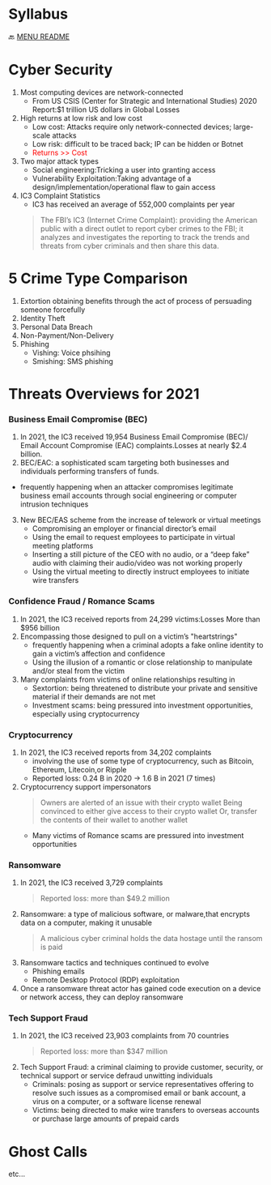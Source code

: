 Syllabus
===
🔙 [MENU README](../README.md)

# Cyber Security
1. Most computing devices are network-connected
   - From US CSIS (Center for Strategic and International Studies) 2020 Report:$1 trillion US dollars in Global Losses
2. High returns at low risk and low cost
   - Low cost: Attacks require only network-connected devices; large-scale attacks
   - Low risk: difficult to be traced back; IP can be hidden or Botnet
   - <font color="red">Returns >> Cost</font>
3. Two major attack types
   - Social engineering:Tricking a user into granting access
   - Vulnerability Exploitation:Taking advantage of a design/implementation/operational flaw to gain access
4. IC3 Complaint Statistics
   - IC3 has received an average of 552,000 complaints per year
    > The FBI’s IC3 (Internet Crime Complaint): providing the 
    American public with a direct outlet to report cyber crimes 
    to the FBI; it analyzes and investigates the reporting to 
    track the trends and threats from cyber criminals and then 
    share this data.


# 5 Crime Type Comparison
1. Extortion
   obtaining benefits through the act of process of persuading someone forcefully
2. Identity Theft
3. Personal Data Breach
4. Non-Payment/Non-Delivery
5. Phishing
   - Vishing: Voice phsihing
   - Smishing: SMS phishing


# Threats Overviews for 2021
### Business Email Compromise (BEC)
1. In 2021, the IC3 received 19,954 Business Email Compromise (BEC)/ Email 
Account Compromise (EAC) complaints.Losses at nearly $2.4 billion.
2. BEC/EAC: a sophisticated scam targeting both businesses and individuals performing transfers of funds.
  - frequently happening when an attacker compromises legitimate business email accounts 
through social engineering or computer intrusion techniques
3. New BEC/EAS scheme from the increase of telework or virtual meetings
   - Compromising an employer or financial director’s email
   -  Using the email to request employees to participate in virtual meeting platforms
   -  Inserting a still picture of the CEO with no audio, or a “deep fake” audio with claiming their 
audio/video was not working properly
   - Using the virtual meeting to directly instruct employees to initiate wire transfers

### Confidence Fraud / Romance Scams
1. In 2021, the IC3 received reports from 24,299 victims:Losses More than $956 billion
2. Encompassing those designed to pull on a victim’s "heartstrings"
   - frequently happening when a criminal adopts a fake online identity to gain a victim’s affection and confidence
   - Using the illusion of a romantic or close relationship to manipulate and/or steal from the victim
3. Many complaints from victims of online relationships 
resulting in
   - Sextortion: being threatened to distribute your private and sensitive material if their demands are not met
   - Investment scams: being pressured into investment opportunities, especially using cryptocurrency

### Cryptocurrency
1. In 2021, the IC3 received reports from 34,202 complaints
   - involving the use of some type of cryptocurrency, such as Bitcoin, Ethereum, Litecoin,or Ripple
   - Reported loss: 0.24 B in 2020 → 1.6 B in 2021 (7 times)
2. Cryptocurrency support impersonators
   > Owners are alerted of an issue with their crypto wallet
   > Being convinced to either give access to their crypto wallet 
   > Or, transfer the contents of their wallet to another wallet
   - Many victims of Romance scams are pressured into investment opportunities

### Ransomware
1. In 2021, the IC3 received 3,729 complaints
   > Reported loss: more than $49.2 million
2. Ransomware: a type of malicious software, or malware,that encrypts data on a computer, making it unusable
   >  A malicious cyber criminal holds the data hostage until the ransom is paid
3. Ransomware tactics and techniques continued to evolve 
   - Phishing emails
   - Remote Desktop Protocol (RDP) exploitation
4. Once a ransomware threat actor has gained code execution on a device or network access, they can deploy ransomware

### Tech Support Fraud
1. In 2021, the IC3 received 23,903 complaints from 70 countries
   > Reported loss: more than $347 million
2. Tech Support Fraud: a criminal claiming to provide customer, security, or technical support or service defraud unwitting individuals 
   - Criminals: posing as support or service representatives 
offering to resolve such issues as a compromised 
email or bank account, a virus on a computer, or 
a software license renewal
   - Victims: being directed to make wire transfers 
to overseas accounts or purchase large amounts 
of prepaid cards

# Ghost Calls 


etc...